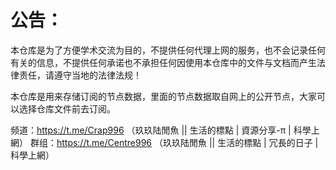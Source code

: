 # 公告：

本仓库是为了方便学术交流为目的，不提供任何代理上网的服务，也不会记录任何有关的信息，不提供任何承诺也不承担任何因使用本仓库中的文件与文档而产生法律责任，请遵守当地的法律法规！

本仓库是用来存储订阅的节点数据，里面的节点数据取自网上的公开节点，大家可以选择仓库文件前去订阅。

频道：https://t.me/Crap996 （玖玖陆閒魚 || 生活的標點 | 資源分享-π | 科學上網） 群组：https://t.me/Centre996 （玖玖陆閒魚 || 生活的標點 | 冗長的日子 | 科學上網）
